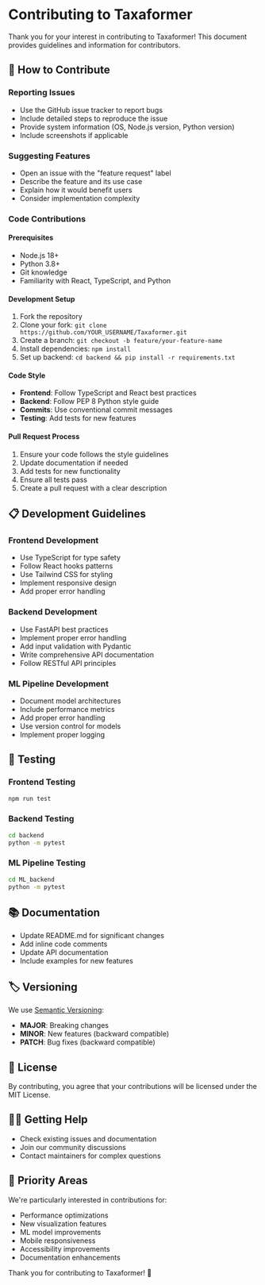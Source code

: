 # Contributing to Taxaformer

Thank you for your interest in contributing to Taxaformer! This document provides guidelines and information for contributors.

## 🤝 How to Contribute

### Reporting Issues
- Use the GitHub issue tracker to report bugs
- Include detailed steps to reproduce the issue
- Provide system information (OS, Node.js version, Python version)
- Include screenshots if applicable

### Suggesting Features
- Open an issue with the "feature request" label
- Describe the feature and its use case
- Explain how it would benefit users
- Consider implementation complexity

### Code Contributions

#### Prerequisites
- Node.js 18+
- Python 3.8+
- Git knowledge
- Familiarity with React, TypeScript, and Python

#### Development Setup
1. Fork the repository
2. Clone your fork: `git clone https://github.com/YOUR_USERNAME/Taxaformer.git`
3. Create a branch: `git checkout -b feature/your-feature-name`
4. Install dependencies: `npm install`
5. Set up backend: `cd backend && pip install -r requirements.txt`

#### Code Style
- **Frontend**: Follow TypeScript and React best practices
- **Backend**: Follow PEP 8 Python style guide
- **Commits**: Use conventional commit messages
- **Testing**: Add tests for new features

#### Pull Request Process
1. Ensure your code follows the style guidelines
2. Update documentation if needed
3. Add tests for new functionality
4. Ensure all tests pass
5. Create a pull request with a clear description

## 📋 Development Guidelines

### Frontend Development
- Use TypeScript for type safety
- Follow React hooks patterns
- Use Tailwind CSS for styling
- Implement responsive design
- Add proper error handling

### Backend Development
- Use FastAPI best practices
- Implement proper error handling
- Add input validation with Pydantic
- Write comprehensive API documentation
- Follow RESTful API principles

### ML Pipeline Development
- Document model architectures
- Include performance metrics
- Add proper error handling
- Use version control for models
- Implement proper logging

## 🧪 Testing

### Frontend Testing
```bash
npm run test
```

### Backend Testing
```bash
cd backend
python -m pytest
```

### ML Pipeline Testing
```bash
cd ML_backend
python -m pytest
```

## 📚 Documentation

- Update README.md for significant changes
- Add inline code comments
- Update API documentation
- Include examples for new features

## 🏷️ Versioning

We use [Semantic Versioning](https://semver.org/):
- **MAJOR**: Breaking changes
- **MINOR**: New features (backward compatible)
- **PATCH**: Bug fixes (backward compatible)

## 📄 License

By contributing, you agree that your contributions will be licensed under the MIT License.

## 🙋‍♀️ Getting Help

- Check existing issues and documentation
- Join our community discussions
- Contact maintainers for complex questions

## 🎯 Priority Areas

We're particularly interested in contributions for:
- Performance optimizations
- New visualization features
- ML model improvements
- Mobile responsiveness
- Accessibility improvements
- Documentation enhancements

Thank you for contributing to Taxaformer! 🧬